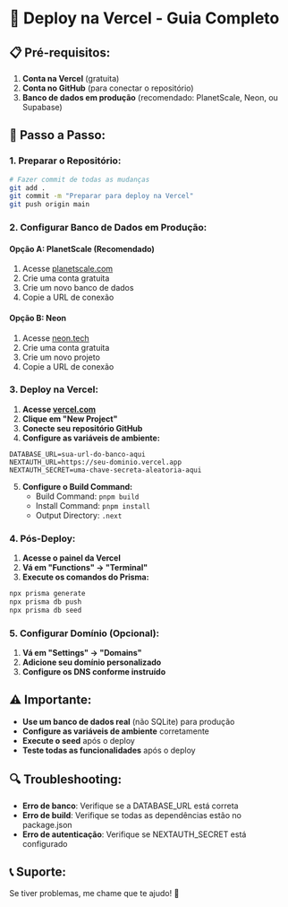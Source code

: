 # 🚀 Deploy na Vercel - Guia Completo

## 📋 **Pré-requisitos:**

1. **Conta na Vercel** (gratuita)
2. **Conta no GitHub** (para conectar o repositório)
3. **Banco de dados em produção** (recomendado: PlanetScale, Neon, ou Supabase)

## 🔧 **Passo a Passo:**

### 1. **Preparar o Repositório:**

```bash
# Fazer commit de todas as mudanças
git add .
git commit -m "Preparar para deploy na Vercel"
git push origin main
```

### 2. **Configurar Banco de Dados em Produção:**

#### Opção A: PlanetScale (Recomendado)

1. Acesse [planetscale.com](https://planetscale.com)
2. Crie uma conta gratuita
3. Crie um novo banco de dados
4. Copie a URL de conexão

#### Opção B: Neon

1. Acesse [neon.tech](https://neon.tech)
2. Crie uma conta gratuita
3. Crie um novo projeto
4. Copie a URL de conexão

### 3. **Deploy na Vercel:**

1. **Acesse [vercel.com](https://vercel.com)**
2. **Clique em "New Project"**
3. **Conecte seu repositório GitHub**
4. **Configure as variáveis de ambiente:**

```
DATABASE_URL=sua-url-do-banco-aqui
NEXTAUTH_URL=https://seu-dominio.vercel.app
NEXTAUTH_SECRET=uma-chave-secreta-aleatoria-aqui
```

5. **Configure o Build Command:**
   - Build Command: `pnpm build`
   - Install Command: `pnpm install`
   - Output Directory: `.next`

### 4. **Pós-Deploy:**

1. **Acesse o painel da Vercel**
2. **Vá em "Functions" → "Terminal"**
3. **Execute os comandos do Prisma:**

```bash
npx prisma generate
npx prisma db push
npx prisma db seed
```

### 5. **Configurar Domínio (Opcional):**

1. **Vá em "Settings" → "Domains"**
2. **Adicione seu domínio personalizado**
3. **Configure os DNS conforme instruído**

## ⚠️ **Importante:**

- **Use um banco de dados real** (não SQLite) para produção
- **Configure as variáveis de ambiente** corretamente
- **Execute o seed** após o deploy
- **Teste todas as funcionalidades** após o deploy

## 🔍 **Troubleshooting:**

- **Erro de banco**: Verifique se a DATABASE_URL está correta
- **Erro de build**: Verifique se todas as dependências estão no package.json
- **Erro de autenticação**: Verifique se NEXTAUTH_SECRET está configurado

## 📞 **Suporte:**

Se tiver problemas, me chame que te ajudo! 🚀







